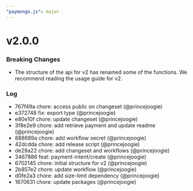 ```yaml
---
"paymongo.js": major
---
```


# v2.0.0

### Breaking Changes

- The structure of the api for v2 has renamed some of the functions. We recommend reading the usage guide for v2.

### Log

* 767f49a chore: access public on changeset (@princejoogie)
* e372748 fix: export type (@princejoogie)
* e80e10f chore: update changeset (@princejoogie)
* 3f8e2e9 chore: add retrieve payment and update readme (@princejoogie)
* 888689a chore: add workflow secret (@princejoogie)
* 42dcdda chore: add release script (@princejoogie)
* de29a22 chore: add changeset and workflows (@princejoogie)
* 3467886 feat: payment-intent/create (@princejoogie)
* 6702145 chore: initial structure for v2 (@princejoogie)
* 2b857e2 chore: update workflow (@princejoogie)
* d0fe2a3 chore: add size-limit dependency (@princejoogie)
* 1670631 chore: update packages (@princejoogie)
